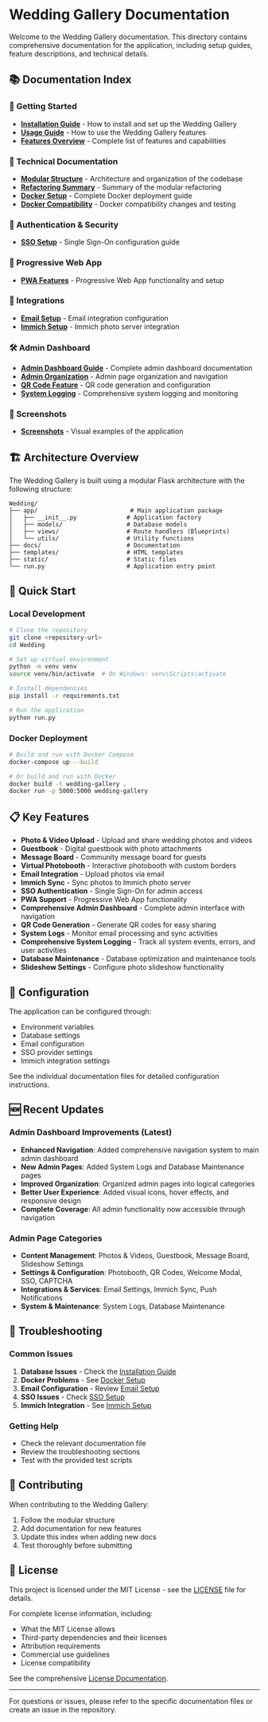 # Wedding Gallery Documentation

Welcome to the Wedding Gallery documentation. This directory contains comprehensive documentation for the application, including setup guides, feature descriptions, and technical details.

## 📚 Documentation Index

### 🚀 Getting Started
- **[Installation Guide](installation.md)** - How to install and set up the Wedding Gallery
- **[Usage Guide](usage.md)** - How to use the Wedding Gallery features
- **[Features Overview](features.md)** - Complete list of features and capabilities

### 🔧 Technical Documentation
- **[Modular Structure](MODULAR_STRUCTURE.md)** - Architecture and organization of the codebase
- **[Refactoring Summary](REFACTORING_SUMMARY.md)** - Summary of the modular refactoring
- **[Docker Setup](DOCKER_SETUP.md)** - Complete Docker deployment guide
- **[Docker Compatibility](DOCKER_COMPATIBILITY.md)** - Docker compatibility changes and testing

### 🔐 Authentication & Security
- **[SSO Setup](sso_setup.md)** - Single Sign-On configuration guide

### 📱 Progressive Web App
- **[PWA Features](pwa.md)** - Progressive Web App functionality and setup

### 🔗 Integrations
- **[Email Setup](EMAIL_SETUP.md)** - Email integration configuration
- **[Immich Setup](IMMICH_SETUP.md)** - Immich photo server integration

### 🛠️ Admin Dashboard
- **[Admin Dashboard Guide](ADMIN_DASHBOARD.md)** - Complete admin dashboard documentation
- **[Admin Organization](ADMIN_ORGANIZATION.md)** - Admin page organization and navigation
- **[QR Code Feature](qr_code.md)** - QR code generation and configuration
- **[System Logging](system_logging.md)** - Comprehensive system logging and monitoring

### 📸 Screenshots
- **[Screenshots](screenshots/)** - Visual examples of the application

## 🏗️ Architecture Overview

The Wedding Gallery is built using a modular Flask architecture with the following structure:

```
Wedding/
├── app/                          # Main application package
│   ├── __init__.py              # Application factory
│   ├── models/                  # Database models
│   ├── views/                   # Route handlers (Blueprints)
│   └── utils/                   # Utility functions
├── docs/                        # Documentation
├── templates/                   # HTML templates
├── static/                      # Static files
└── run.py                       # Application entry point
```

## 🚀 Quick Start

### Local Development
```bash
# Clone the repository
git clone <repository-url>
cd Wedding

# Set up virtual environment
python -m venv venv
source venv/bin/activate  # On Windows: venv\Scripts\activate

# Install dependencies
pip install -r requirements.txt

# Run the application
python run.py
```

### Docker Deployment
```bash
# Build and run with Docker Compose
docker-compose up --build

# Or build and run with Docker
docker build -t wedding-gallery .
docker run -p 5000:5000 wedding-gallery
```

## 📋 Key Features

- **Photo & Video Upload** - Upload and share wedding photos and videos
- **Guestbook** - Digital guestbook with photo attachments
- **Message Board** - Community message board for guests
- **Virtual Photobooth** - Interactive photobooth with custom borders
- **Email Integration** - Upload photos via email
- **Immich Sync** - Sync photos to Immich photo server
- **SSO Authentication** - Single Sign-On for admin access
- **PWA Support** - Progressive Web App functionality
- **Comprehensive Admin Dashboard** - Complete admin interface with navigation
- **QR Code Generation** - Generate QR codes for easy sharing
- **System Logs** - Monitor email processing and sync activities
- **Comprehensive System Logging** - Track all system events, errors, and user activities
- **Database Maintenance** - Database optimization and maintenance tools
- **Slideshow Settings** - Configure photo slideshow functionality

## 🔧 Configuration

The application can be configured through:
- Environment variables
- Database settings
- Email configuration
- SSO provider settings
- Immich integration settings

See the individual documentation files for detailed configuration instructions.

## 🆕 Recent Updates

### Admin Dashboard Improvements (Latest)
- **Enhanced Navigation**: Added comprehensive navigation system to main admin dashboard
- **New Admin Pages**: Added System Logs and Database Maintenance pages
- **Improved Organization**: Organized admin pages into logical categories
- **Better User Experience**: Added visual icons, hover effects, and responsive design
- **Complete Coverage**: All admin functionality now accessible through navigation

### Admin Page Categories
- **Content Management**: Photos & Videos, Guestbook, Message Board, Slideshow Settings
- **Settings & Configuration**: Photobooth, QR Codes, Welcome Modal, SSO, CAPTCHA
- **Integrations & Services**: Email Settings, Immich Sync, Push Notifications
- **System & Maintenance**: System Logs, Database Maintenance

## 🐛 Troubleshooting

### Common Issues
1. **Database Issues** - Check the [Installation Guide](installation.md)
2. **Docker Problems** - See [Docker Setup](DOCKER_SETUP.md)
3. **Email Configuration** - Review [Email Setup](EMAIL_SETUP.md)
4. **SSO Issues** - Check [SSO Setup](sso_setup.md)
5. **Immich Integration** - See [Immich Setup](IMMICH_SETUP.md)

### Getting Help
- Check the relevant documentation file
- Review the troubleshooting sections
- Test with the provided test scripts

## 📝 Contributing

When contributing to the Wedding Gallery:

1. Follow the modular structure
2. Add documentation for new features
3. Update this index when adding new docs
4. Test thoroughly before submitting

## 📄 License

This project is licensed under the MIT License - see the [LICENSE](LICENSE.md) file for details.

For complete license information, including:
- What the MIT License allows
- Third-party dependencies and their licenses
- Attribution requirements
- Commercial use guidelines
- License compatibility

See the comprehensive [License Documentation](LICENSE.md).

---

For questions or issues, please refer to the specific documentation files or create an issue in the repository. 